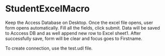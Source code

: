 # StudentExcelMacro
Keep the Access Database on Desktop. 
Once the excel file opens, user form opens automatically.
Fill all the fields, click submit.
Data will be saved to Acccess DB and as well append new row to Excel sheet1.
After successfully save, form will be clear and focus goes to Firstname.

To create connection, use the test.udl file.
